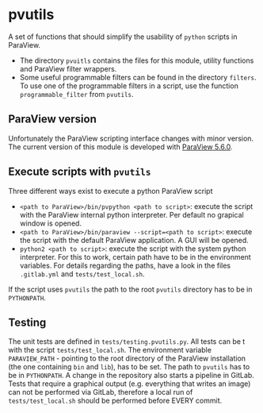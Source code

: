 # pvutils

A set of functions that should simplify the usability of `python` scripts in ParaView.

- The directory `pvuitls` contains the files for this module, utility functions and ParaView filter wrappers. 
- Some useful programmable filters can be found in the directory `filters`. To use one of the programmable filters in a script, use the function `programmable_filter` from `pvutils`.


## ParaView version

Unfortunately the ParaView scripting interface changes with minor version.
The current version of this module is developed with [ParaView 5.6.0](https://www.paraview.org/paraview-downloads/download.php?submit=Download&version=v5.6&type=binary&os=Linux&downloadFile=ParaView-5.6.0-MPI-Linux-64bit.tar.gz).


## Execute scripts with `pvutils`

Three different ways exist to execute a python ParaView script

- `<path to ParaView>/bin/pvpython <path to script>`: execute the script with the ParaView internal python interpreter. Per default no grapical window is opened.
- `<path to ParaView>/bin/paraview --script=<path to script>`: execute the script with the default ParaView application. A GUI will be opened.
- `python2 <path to script>`: execute the script with the system python interpreter. For this to work, certain path have to be in the environment variables. For details regarding the paths, have a look in the files `.gitlab.yml` and `tests/test_local.sh`.

If the script uses `pvutils` the path to the root `pvutils` directory has to be in `PYTHONPATH`.


## Testing

The unit tests are defined in `tests/testing.pvutils.py`.
All tests can be t with the script `tests/test_local.sh`. The environment variable `PARAVIEW_PATH` - pointing to the root directory of the ParaView installation (the one containing `bin` and `lib`), has to be set.
The path to `pvutils` has to be in `PYTHONPATH`.
A change in the repository also starts a pipeline in GitLab.
Tests that require a graphical output (e.g. everything that writes an image) can not be performed via GitLab, therefore a local run of `tests/test_local.sh` should be performed before EVERY commit.
